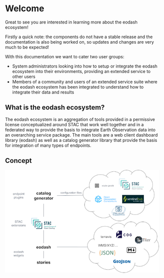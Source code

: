 # Welcome

Great to see you are interested in learning more about the eodash ecosystem! 

Firstly a quick note: the components do not have a stable release and the documentation is also being worked on, so updates and changes are very much to be expected!

With this documentation we want to cater two user groups:
  - System administrators looking into how to setup or integrate the eodash ecosystem into their environments, providing an extended service to other users
  - Members of a community and users of an extended service suite where the eodash ecosystem has been integrated to understand how to integrate their data and results

## What is the eodash ecosystem?

The eodash ecosystem is an aggregation of tools provided in a permissive license conceptualized around STAC that work well together and in a federated way to provide the basis to integrate Earth Observation data into an overarching service package.
The main tools are a web client dashboard library (eodash) as well as a catalog generator library that provide the basis for integration of many types of endpoints.

## Concept

![architecture concept figure](./assets/eodash_ecosystem.png)

